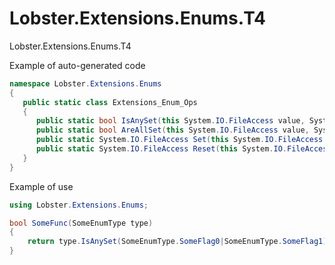 # Lobster.Extensions.Enums.T4
Lobster.Extensions.Enums.T4

Example of auto-generated code

```csharp
namespace Lobster.Extensions.Enums
{
   public static class Extensions_Enum_Ops
   {
      public static bool IsAnySet(this System.IO.FileAccess value, System.IO.FileAccess flags) => (value & flags) != 0;
      public static bool AreAllSet(this System.IO.FileAccess value, System.IO.FileAccess flags) => (value & flags) == flags;
      public static System.IO.FileAccess Set(this System.IO.FileAccess value, System.IO.FileAccess flags) => value | flags;
      public static System.IO.FileAccess Reset(this System.IO.FileAccess value, System.IO.FileAccess flags) => value & ~flags;
   }
}
```

Example of use

```csharp
using Lobster.Extensions.Enums;

bool SomeFunc(SomeEnumType type)
{
    return type.IsAnySet(SomeEnumType.SomeFlag0|SomeEnumType.SomeFlag1);
}
```
